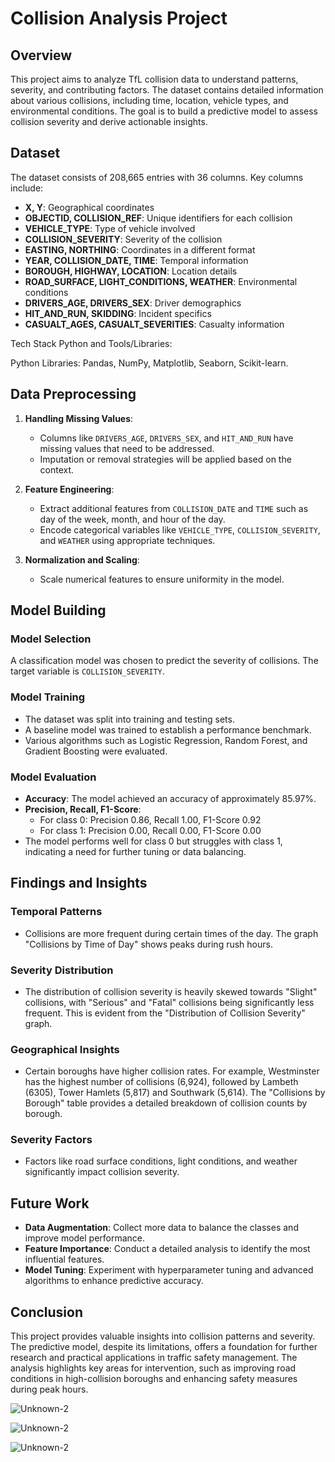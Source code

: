 # Collision Analysis Project

## Overview

This project aims to analyze TfL collision data to understand patterns, severity, and contributing factors. The dataset contains detailed information about various collisions, including time, location, vehicle types, and environmental conditions. The goal is to build a predictive model to assess collision severity and derive actionable insights.

## Dataset

The dataset consists of 208,665 entries with 36 columns. Key columns include:

- **X, Y**: Geographical coordinates
- **OBJECTID, COLLISION_REF**: Unique identifiers for each collision
- **VEHICLE_TYPE**: Type of vehicle involved
- **COLLISION_SEVERITY**: Severity of the collision
- **EASTING, NORTHING**: Coordinates in a different format
- **YEAR, COLLISION_DATE, TIME**: Temporal information
- **BOROUGH, HIGHWAY, LOCATION**: Location details
- **ROAD_SURFACE, LIGHT_CONDITIONS, WEATHER**: Environmental conditions
- **DRIVERS_AGE, DRIVERS_SEX**: Driver demographics
- **HIT_AND_RUN, SKIDDING**: Incident specifics
- **CASUALT_AGES, CASUALT_SEVERITIES**: Casualty information

Tech Stack Python and Tools/Libraries:

Python Libraries: Pandas, NumPy, Matplotlib, Seaborn, Scikit-learn.
## Data Preprocessing

1. **Handling Missing Values**: 
   - Columns like `DRIVERS_AGE`, `DRIVERS_SEX`, and `HIT_AND_RUN` have missing values that need to be addressed.
   - Imputation or removal strategies will be applied based on the context.

2. **Feature Engineering**:
   - Extract additional features from `COLLISION_DATE` and `TIME` such as day of the week, month, and hour of the day.
   - Encode categorical variables like `VEHICLE_TYPE`, `COLLISION_SEVERITY`, and `WEATHER` using appropriate techniques.

3. **Normalization and Scaling**:
   - Scale numerical features to ensure uniformity in the model.

## Model Building

### Model Selection

A classification model was chosen to predict the severity of collisions. The target variable is `COLLISION_SEVERITY`.

### Model Training

- The dataset was split into training and testing sets.
- A baseline model was trained to establish a performance benchmark.
- Various algorithms such as Logistic Regression, Random Forest, and Gradient Boosting were evaluated.

### Model Evaluation

- **Accuracy**: The model achieved an accuracy of approximately 85.97%.
- **Precision, Recall, F1-Score**:
  - For class 0: Precision 0.86, Recall 1.00, F1-Score 0.92
  - For class 1: Precision 0.00, Recall 0.00, F1-Score 0.00
- The model performs well for class 0 but struggles with class 1, indicating a need for further tuning or data balancing.

## Findings and Insights

### Temporal Patterns
- Collisions are more frequent during certain times of the day. The graph "Collisions by Time of Day" shows peaks during rush hours.

### Severity Distribution
- The distribution of collision severity is heavily skewed towards "Slight" collisions, with "Serious" and "Fatal" collisions being significantly less frequent. This is evident from the "Distribution of Collision Severity" graph.

### Geographical Insights
- Certain boroughs have higher collision rates. For example, Westminster has the highest number of collisions (6,924), followed by Lambeth (6305), Tower Hamlets (5,817) and Southwark (5,614). The "Collisions by Borough" table provides a detailed breakdown of collision counts by borough.

### Severity Factors
- Factors like road surface conditions, light conditions, and weather significantly impact collision severity.

## Future Work

- **Data Augmentation**: Collect more data to balance the classes and improve model performance.
- **Feature Importance**: Conduct a detailed analysis to identify the most influential features.
- **Model Tuning**: Experiment with hyperparameter tuning and advanced algorithms to enhance predictive accuracy.

## Conclusion

This project provides valuable insights into collision patterns and severity. The predictive model, despite its limitations, offers a foundation for further research and practical applications in traffic safety management. The analysis highlights key areas for intervention, such as improving road conditions in high-collision boroughs and enhancing safety measures during peak hours.

![Unknown-2](https://github.com/user-attachments/assets/5fa2af15-5a81-47a7-9b60-7d6dee9e7b8d)


![Unknown-2](https://github.com/user-attachments/assets/10b32f9e-8fb5-45ca-98a4-b9f893364a9e)

![Unknown-2](https://github.com/user-attachments/assets/49e83755-5769-4791-a272-2983d847f7ea)

